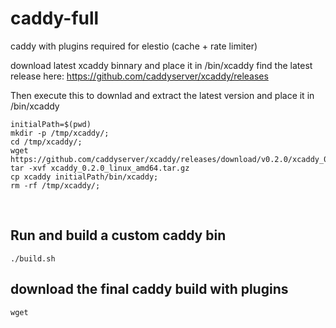 # caddy-full
caddy with plugins required for elestio (cache + rate limiter)

download latest xcaddy binnary and place it in /bin/xcaddy
find the latest release here: https://github.com/caddyserver/xcaddy/releases

Then execute this to downlad and extract the latest version and place it in /bin/xcaddy

    initialPath=$(pwd)
    mkdir -p /tmp/xcaddy/;
    cd /tmp/xcaddy/;
    wget https://github.com/caddyserver/xcaddy/releases/download/v0.2.0/xcaddy_0.2.0_linux_amd64.tar.gz
    tar -xvf xcaddy_0.2.0_linux_amd64.tar.gz
    cp xcaddy initialPath/bin/xcaddy;
    rm -rf /tmp/xcaddy/;

&nbsp;
## Run and build a custom caddy bin

    ./build.sh

## download the final caddy build with plugins

    wget 
